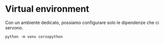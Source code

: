 # Virtual environment

Con un ambiente dedicato, possiamo configurare solo le dipendenze che ci servono.

`python -m venv corsopython`